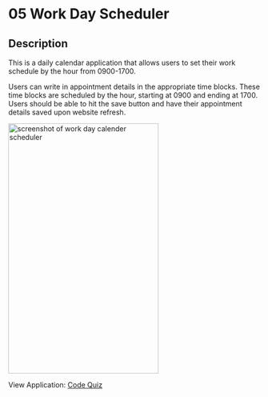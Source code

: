 # 05 Work Day Scheduler

## **Description**

This is a daily calendar application that allows users to set their work schedule by the hour from 0900-1700. 

Users can write in appointment details in the appropriate time blocks. These time blocks are scheduled by the hour, starting at 0900 and ending at 1700. Users should be able to hit the save button and have their appointment details saved upon website refresh. 

<img src="work-day-scheduler-screenshot.png" alt="screenshot of work day calender scheduler" height="500px" width="300px"/>   


View Application: [Code Quiz](https://logan-bonnesen.github.io/03-Password-Generator)